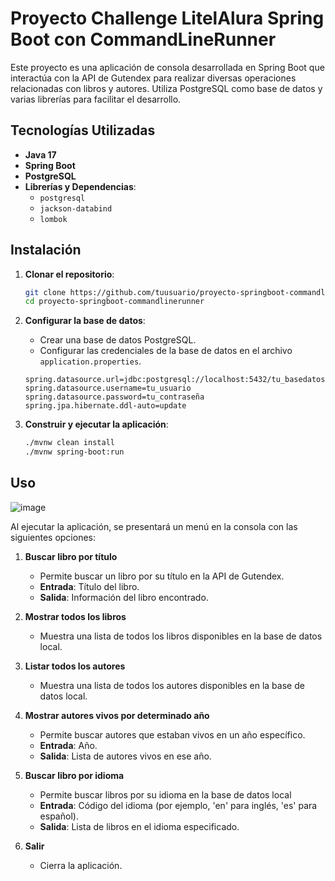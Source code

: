 # Proyecto Challenge LitelAlura Spring Boot con CommandLineRunner

Este proyecto es una aplicación de consola desarrollada en Spring Boot que interactúa con la API de Gutendex para realizar diversas operaciones relacionadas con libros y autores.
Utiliza PostgreSQL como base de datos y varias librerías para facilitar el desarrollo.

## Tecnologías Utilizadas

- **Java 17**
- **Spring Boot**
- **PostgreSQL**
- **Librerías y Dependencias**:
  - `postgresql`
  - `jackson-databind`
  - `lombok`

## Instalación

1. **Clonar el repositorio**:
    ```bash
    git clone https://github.com/tuusuario/proyecto-springboot-commandlinerunner.git
    cd proyecto-springboot-commandlinerunner
    ```

2. **Configurar la base de datos**:
    - Crear una base de datos PostgreSQL.
    - Configurar las credenciales de la base de datos en el archivo `application.properties`.

    ```properties
    spring.datasource.url=jdbc:postgresql://localhost:5432/tu_basedatos
    spring.datasource.username=tu_usuario
    spring.datasource.password=tu_contraseña
    spring.jpa.hibernate.ddl-auto=update
    ```

3. **Construir y ejecutar la aplicación**:
    ```bash
    ./mvnw clean install
    ./mvnw spring-boot:run
    ```

## Uso
![image](https://github.com/user-attachments/assets/1c6aea11-bdff-409d-a1df-13d130413614)


Al ejecutar la aplicación, se presentará un menú en la consola con las siguientes opciones:

1. **Buscar libro por título**
    - Permite buscar un libro por su título en la API de Gutendex.
    - **Entrada**: Título del libro.
    - **Salida**: Información del libro encontrado.

2. **Mostrar todos los libros**
    - Muestra una lista de todos los libros disponibles en la base de datos local.
    
3. **Listar todos los autores**
    - Muestra una lista de todos los autores disponibles en la base de datos local.

4. **Mostrar autores vivos por determinado año**
    - Permite buscar autores que estaban vivos en un año específico.
    - **Entrada**: Año.
    - **Salida**: Lista de autores vivos en ese año.

5. **Buscar libro por idioma**
    - Permite buscar libros por su idioma en la base de datos local
    - **Entrada**: Código del idioma (por ejemplo, 'en' para inglés, 'es' para español).
    - **Salida**: Lista de libros en el idioma especificado.

0. **Salir**
    - Cierra la aplicación.

